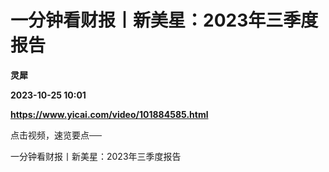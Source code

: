 # 一分钟看财报丨新美星：2023年三季度报告
**灵犀**

**2023-10-25 10:01**

**https://www.yicai.com/video/101884585.html**

点击视频，速览要点──

一分钟看财报丨新美星：2023年三季度报告